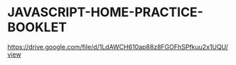 # JAVASCRIPT-HOME-PRACTICE-BOOKLET

https://drive.google.com/file/d/1LdAWCH610ap88z8FGOFhSPfkuu2x1UQU/view
